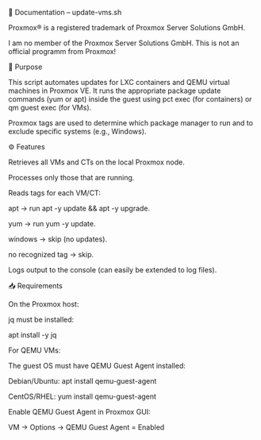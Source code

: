 📘 Documentation – update-vms.sh

Proxmox® is a registered trademark of Proxmox Server Solutions GmbH.

I am no member of the Proxmox Server Solutions GmbH. This is not an official programm from Proxmox!

🔎 Purpose

This script automates updates for LXC containers and QEMU virtual machines in Proxmox VE.
It runs the appropriate package update commands (yum or apt) inside the guest using pct exec (for containers) or qm guest exec (for VMs).

Proxmox tags are used to determine which package manager to run and to exclude specific systems (e.g., Windows).

⚙️ Features

Retrieves all VMs and CTs on the local Proxmox node.

Processes only those that are running.

Reads tags for each VM/CT:

apt → run apt -y update && apt -y upgrade.

yum → run yum -y update.

windows → skip (no updates).

no recognized tag → skip.

Logs output to the console (can easily be extended to log files).

📥 Requirements

On the Proxmox host:

jq must be installed:

apt install -y jq


For QEMU VMs:

The guest OS must have QEMU Guest Agent installed:

Debian/Ubuntu: apt install qemu-guest-agent

CentOS/RHEL: yum install qemu-guest-agent

Enable QEMU Guest Agent in Proxmox GUI:

VM → Options → QEMU Guest Agent = Enabled
